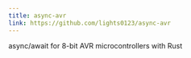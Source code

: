 ```yaml
---
title: async-avr
link: https://github.com/lights0123/async-avr
---
```

async/await for 8-bit AVR microcontrollers with Rust
